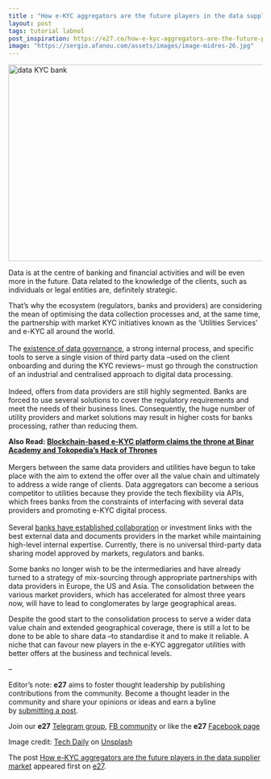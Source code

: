 ```yaml
---
title : "How e-KYC aggregators are the future players in the data supplier market"
layout: post
tags: tutorial labnol
post_inspiration: https://e27.co/how-e-kyc-aggregators-are-the-future-players-in-the-data-supplier-market-20210329/
image: "https://sergio.afanou.com/assets/images/image-midres-26.jpg"
---
```


<img loading="lazy" class="aligncenter wp-image-412332 size-full" src="https://e27.co/wp-content/uploads/2021/03/tech-daily-CXklL5ca71w-unsplash.jpg" alt="data KYC bank" width="690" height="389" />
<p><span style="font-weight: 400;">Data is at the centre of banking and financial activities and will be even more in the future</span><span style="font-weight: 400;">.</span><span style="font-weight: 400;"> Data related to the knowledge of the clients</span><span style="font-weight: 400;">,</span><span style="font-weight: 400;"> such as individuals or legal entities are, definitely strategic</span><span style="font-weight: 400;">.</span></p>
<p><span style="font-weight: 400;">That’s why the ecosystem (regulators, banks and providers) are considering the mean of optimising the data collection processes and, at the same time, the partnership with market KYC initiatives known as the &#8216;Utilities Services&#8217; and e-KYC all around the world</span><span style="font-weight: 400;">.</span><span style="font-weight: 400;"><br />
</span><span style="font-weight: 400;"><br />
</span><span style="font-weight: 400;">The <a rel="follow" href="https://e27.co/business-illegally-hoarding-user-data-deal-affliction-20180920/">existence of data governance</a></span><span style="font-weight: 400;">,</span><span style="font-weight: 400;"> a strong internal process, and specific tools to serve a single vision of third party data &#8211;used on the client onboarding and during the KYC reviews&#8211; must go through the construction of an industrial and centralised approach to digital data processing</span><span style="font-weight: 400;">.</span><span style="font-weight: 400;"><br />
</span><span style="font-weight: 400;"><br />
</span><span style="font-weight: 400;">Indeed</span><span style="font-weight: 400;">,</span><span style="font-weight: 400;"> offers from data providers are still highly segmented. Banks are forced to use several solutions to cover the regulatory requirements and meet the needs of their business lines</span><span style="font-weight: 400;">.</span><span style="font-weight: 400;"> Consequently</span><span style="font-weight: 400;">,</span><span style="font-weight: 400;"> the huge number of utility</span><span style="font-weight: 400;"> providers and market solutions may result in higher costs for banks processing</span><span style="font-weight: 400;">,</span><span style="font-weight: 400;"> rather than reducing them</span><span style="font-weight: 400;">.</span></p>
<p><strong>Also Read: <a rel="follow" href="https://e27.co/blockchain-based-e-kyc-platform-claims-the-throne-at-binar-academy-and-tokopedias-hack-of-thrones-20190211/">Blockchain-based e-KYC platform claims the throne at Binar Academy and Tokopedia&#8217;s Hack of Thrones</a><br />
</strong><span style="font-weight: 400;"><br />
</span><span style="font-weight: 400;">Mergers between the same data providers and utilities have begun to take place with the aim to extend the offer over all the value chain and ultimately to address a wide range of clients</span><span style="font-weight: 400;">.</span><span style="font-weight: 400;"> Data aggregators can become a serious competitor to utilities because they provide the tech flexibility via APIs</span><span style="font-weight: 400;">,</span><span style="font-weight: 400;"> which frees banks from the constraints of interfacing with several data providers and promoting e-KYC digital process</span><span style="font-weight: 400;">.</span><span style="font-weight: 400;"><br />
</span><span style="font-weight: 400;"><br />
</span><span style="font-weight: 400;">Several <a rel="follow" href="https://e27.co/collaboration-is-the-key-to-success-for-evolving-digital-ecosystems-in-southeast-asia-20201015/">banks have established collaboration</a> or investment links with the best external data and documents providers in the market while maintaining high-level internal expertise</span><span style="font-weight: 400;">.</span><span style="font-weight: 400;"> Currently</span><span style="font-weight: 400;">,</span><span style="font-weight: 400;"> there is no universal third-party data sharing model approved by markets</span><span style="font-weight: 400;">,</span><span style="font-weight: 400;"> regulators and banks</span><span style="font-weight: 400;">.</span></p>
<p><span style="font-weight: 400;"> Some banks no longer wish to be the intermediaries and have already turned to a strategy of mix-sourcing through appropriate partnerships with data providers in Europe, the US and Asia</span><span style="font-weight: 400;">.</span><span style="font-weight: 400;"> The consolidation between the various market providers</span><span style="font-weight: 400;">,</span><span style="font-weight: 400;"> which has accelerated for almost three years now, will have to lead to conglomerates by large geographical areas.</span></p>
<p><span style="font-weight: 400;">Despite the good start to the consolidation process to serve a wider data value chain and extended geographical coverage, there is still a lot to be done to be able to share data &#8211;to standardise it and to make it reliable. A niche that can favour new players in the e-KYC aggregator utilities with better offers at the business and technical levels.</span></p>
<p>&#8211;</p>
<p class="p1"><span class="s1">Editor’s note: <strong>e27</strong> aims to foster thought leadership by publishing contributions from the community. Become a thought leader in the community and share your opinions or ideas and earn a byline by <a rel="follow" href="https://e27.co/contributor"><span class="s2">submitting a post</span></a>.</span></p>
<p class="p1"><span class="s1">Join our <strong>e27</strong> <a rel="follow" href="https://t.me/joinchat/HmTbfBcGCZeykhM8NOlQ-g"><span class="s2">Telegram group</span></a>, <a rel="follow" href="https://www.facebook.com/groups/e27co/permalink/886904662065955/">FB community</a> or like the <strong>e27</strong> <a rel="follow" href="https://www.facebook.com/e27/?ref=your_pages"><span class="s2">Facebook page</span></a></span></p>
<p>Image credit: <a rel="follow" href="https://unsplash.com/@techdailyca?utm_source=unsplash&amp;utm_medium=referral&amp;utm_content=creditCopyText">Tech Daily</a> on <a rel="follow" href="https://unsplash.com/s/photos/bank-data?utm_source=unsplash&amp;utm_medium=referral&amp;utm_content=creditCopyText">Unsplash</a></p>
<p>The post <a rel="nofollow" href="https://e27.co/how-e-kyc-aggregators-are-the-future-players-in-the-data-supplier-market-20210329/">How e-KYC aggregators are the future players in the data supplier market</a> appeared first on <a rel="nofollow" href="https://e27.co">e27</a>.</p>
